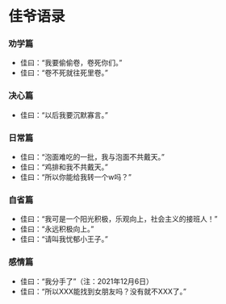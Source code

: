 # 佳爷语录

### 劝学篇

+ 佳曰：“我要偷偷卷，卷死你们。”
+ 佳曰：“卷不死就往死里卷。”


### 决心篇

+ 佳曰：“以后我要沉默寡言。”


### 日常篇

+ 佳曰：“泡面难吃的一批，我与泡面不共戴天。”
+ 佳曰：“鸡排和我不共戴天。”
+ 佳曰：“所以你能给我转一个w吗？”


### 自省篇

+ 佳曰：“我可是一个阳光积极，乐观向上，社会主义的接班人！”
+ 佳曰：“永远积极向上。”
+ 佳曰：“请叫我忧郁小王子。”


### 感情篇

+ 佳曰：“我分手了”（注：2021年12月6日）
+ 佳曰：“所以XXX能找到女朋友吗？没有就不XXX了。”